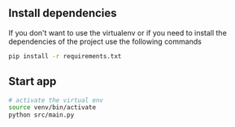 ## Install dependencies

If you don't want to use the virtualenv or if you need
to install the dependencies
of the project use the following commands

```bash
pip install -r requirements.txt
```


## Start app

```bash
# activate the virtual env
source venv/bin/activate
python src/main.py
```